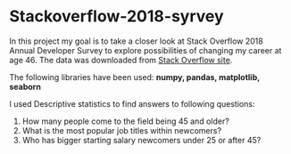 # Stackoverflow-2018-syrvey

In this project my goal is to take a closer look at Stack Overflow 2018 Annual Developer Survey to explore possibilities of changing my career at age 46. The data was downloaded from [Stack Overflow site](https://insights.stackoverflow.com/survey).

The following libraries have been used:
**numpy, pandas, matplotlib, seaborn** 

I used Descriptive statistics to find answers to following questions:

1. How many people come to the field being 45 and older?
2. What is the most popular job titles within newcomers?
3. Who has bigger starting salary newcomers under 25 or after 45?
